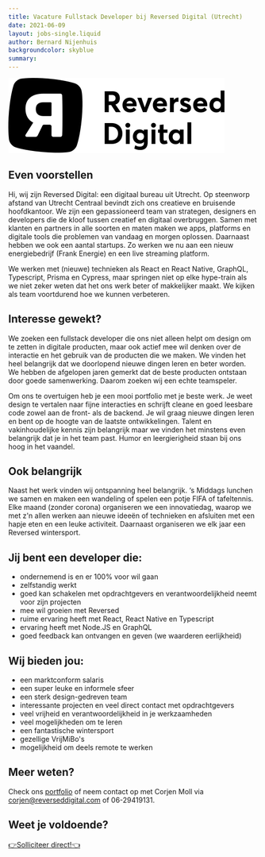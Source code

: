 ```yaml
---
title: Vacature Fullstack Developer bij Reversed Digital (Utrecht)
date: 2021-06-09
layout: jobs-single.liquid
author: Bernard Nijenhuis
backgroundcolor: skyblue
summary:
---
```


![[Reversed Digital](https://reverseddigital.com/)](/_img/werkgevers/reversed-digital.png)

## Even voorstellen

Hi, wij zijn Reversed Digital: een digitaal bureau uit Utrecht. Op steenworp afstand van Utrecht Centraal bevindt zich ons creatieve en bruisende hoofdkantoor. We zijn een gepassioneerd team van strategen, designers en developers die de kloof tussen creatief en digitaal overbruggen. Samen met klanten en partners in alle soorten en maten maken we apps, platforms en digitale tools die problemen van vandaag en morgen oplossen. Daarnaast hebben we ook een aantal startups. Zo werken we nu aan een nieuw energiebedrijf (Frank Energie) en een live streaming platform.

We werken met (nieuwe) technieken als React en React Native, GraphQL, Typescript, Prisma en Cypress, maar springen niet op elke hype-train als we niet zeker weten dat het ons werk beter of makkelijker maakt. We kijken als team voortdurend hoe we kunnen verbeteren.

## Interesse gewekt?

We zoeken een fullstack developer die ons niet alleen helpt om design om te zetten in digitale producten, maar ook actief mee wil denken over de interactie en het gebruik van de producten die we maken. We vinden het heel belangrijk dat we doorlopend nieuwe dingen leren en beter worden. We hebben de afgelopen jaren gemerkt dat de beste producten ontstaan door goede samenwerking. Daarom zoeken wij een echte teamspeler.

Om ons te overtuigen heb je een mooi portfolio met je beste werk. Je weet design te vertalen naar fijne interacties en schrijft cleane en goed leesbare code zowel aan de front- als de backend. Je wil graag nieuwe dingen leren en bent op de hoogte van de laatste ontwikkelingen. Talent en vakinhoudelijke kennis zijn belangrijk maar we vinden het minstens even belangrijk dat je in het team past. Humor en leergierigheid staan bij ons hoog in het vaandel.

## Ook belangrijk

Naast het werk vinden wij ontspanning heel belangrijk. ‘s Middags lunchen we samen en maken een wandeling of spelen een potje FIFA of tafeltennis. Elke maand (zonder corona) organiseren we een innovatiedag, waarop we met z'n allen werken aan nieuwe ideeën of technieken en afsluiten met een hapje eten en een leuke activiteit. Daarnaast organiseren we elk jaar een Reversed wintersport.

## Jij bent een developer die:

-   ondernemend is en er 100% voor wil gaan
-   zelfstandig werkt
-   goed kan schakelen met opdrachtgevers en verantwoordelijkheid neemt voor zijn projecten
-   mee wil groeien met Reversed
-   ruime ervaring heeft met React, React Native en Typescript
-   ervaring heeft met Node.JS en GraphQL
-   goed feedback kan ontvangen en geven (we waarderen eerlijkheid)

## Wij bieden jou:

-   een marktconform salaris
-   een super leuke en informele sfeer
-   een sterk design-gedreven team
-   interessante projecten en veel direct contact met opdrachtgevers
-   veel vrijheid en verantwoordelijkheid in je werkzaamheden
-   veel mogelijkheden om te leren
-   een fantastische wintersport
-   gezellige VrijMiBo's
-   mogelijkheid om deels remote te werken

## Meer weten?

Check ons [portfolio](https://reverseddigital.com/#cases) of neem contact op met Corjen Moll via <corjen@reverseddigital.com> of 06-29419131.

## Weet je voldoende?

[👉Solliciteer direct!👈](mailto:corjen@reversddigital.com?subject=Sollicitatie%20Fullstack%20Developer)
